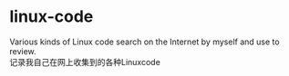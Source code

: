 # linux-code
Various kinds of Linux code search on the Internet by myself and use to review.<br>
记录我自己在网上收集到的各种Linuxcode
